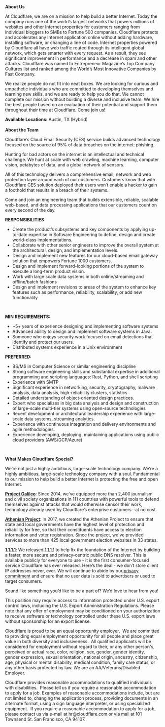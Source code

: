<div class="content-intro">
	<div><strong>About Us</strong></div>
	<div>
		<p>At Cloudflare, we are on a mission to help build a better Internet. Today the company runs one of the world’s largest networks that powers millions of websites and other Internet properties for customers ranging from individual bloggers to SMBs to Fortune 500 companies. Cloudflare protects and accelerates any Internet application online without adding hardware, installing software, or changing a line of code. Internet properties powered by Cloudflare all have web traffic routed through its intelligent global network, which gets smarter with every request. As a result, they see significant improvement in performance and a decrease in spam and other attacks. Cloudflare was named to Entrepreneur Magazine’s Top Company Cultures list and ranked among the World’s Most Innovative Companies by Fast Company.&nbsp;</p>
		<p><span style="font-weight: 400;">We realize people do not fit into neat boxes. We are looking for curious and empathetic individuals who are committed to developing themselves and learning new skills, and we are ready to help you do that. We cannot complete our mission without building a diverse and inclusive team. We hire the best people based on an evaluation of their potential and support them throughout their time at Cloudflare. Come join us!&nbsp;</span></p>
	</div>
</div>
<p><strong>Available Locations:&nbsp;</strong>Austin, TX (Hybrid)<br><br><strong>About the Team</strong></p>
<p>Cloudflare’s Cloud Email Security (CES) service builds advanced technology focused on the source of 95% of data breaches on the internet: phishing.</p>
<p>Hunting for bad actors on the internet is an intellectual and technical challenge. We hunt at scale with web crawling, machine learning, computer vision, petabytes of data, and a global network of sensors.</p>
<p>All of this technology delivers a comprehensive email, network and web protection layer around each of our customers. Customers know that with Cloudflare CES solution deployed their users won’t enable a hacker to gain a foothold that results in a breach of their systems.</p>
<p>Come and join an engineering team that builds extensible, reliable, scalable web-based, and data processing applications that our customers count on every second of the day.</p>
<p><strong>RESPONSIBILITIES</strong></p>
<ul>
	<li>Create the product’s subsystems and key components by applying up-to-date expertise in Software Engineering to define, design and create world-class implementations.</li>
	<li>Collaborate with other senior engineers to improve the overall system at the architectural, design, and implementation levels.</li>
	<li>Design and implement new features for our cloud-based email gateway solution that empowers Fortune 1000 customers.</li>
	<li>Design and implement forward-looking portions of the system to execute a long-term product vision.</li>
	<li>Work with large scale data systems in both online/streaming and offline/batch fashions</li>
	<li>Design and implement revisions to areas of the system to enhance key features such as performance, reliability, scalability, or add new functionality</li>
</ul>
<p>&nbsp;</p>
<p><strong>MIN REQUIREMENTS:</strong></p>
<ul>
	<li>~5+ years of experience designing and implementing software systems</li>
	<li>Advanced ability to design and implement software systems in Java.</li>
	<li>Someone who enjoys security work focused on email detections that identify and protect our users.</li>
	<li>Distributed systems experience in a Unix environment&nbsp;</li>
</ul>
<p><strong>PREFERRED:</strong></p>
<ul>
	<li>BS/MS in Computer Science or similar engineering discipline</li>
	<li>Strong software engineering skills and substantial expertise in additional programming and scripting languages: Rust, Python, and shell scripting</li>
	<li>Experience with SMTP</li>
	<li>Significant experience in networking, security, cryptography, malware analysis, data analysis, high-reliability clusters, statistics</li>
	<li>Detailed understanding of object-oriented design practices.</li>
	<li>Expert who specializes in big data analysis and design and construction of large-scale multi-tier systems using open-source technologies</li>
	<li>Recent development or architectural leadership experience with large-scale data systems, streaming analytics.</li>
	<li>Experience with continuous integration and delivery environments and agile methodologies.</li>
	<li>Experience developing, deploying, maintaining applications using public cloud providers (AWS/GCP/Azure)</li>
</ul>
<p>&nbsp;</p>
<div class="content-conclusion">
	<p><strong>What Makes Cloudflare Special?</strong></p>
	<p><span style="font-weight: 400;">We’re not just a highly ambitious, large-scale technology company. We’re a highly ambitious, large-scale technology company with a soul. Fundamental to our mission to help build a better Internet is protecting the free and open Internet.</span></p>
	<p><a href="https://blog.cloudflare.com/protecting-free-expression-online/"><strong>Project Galileo</strong></a><span style="font-weight: 400;">: Since 2014, we've equipped more than 2,400 journalism and civil society organizations in 111 countries with powerful tools to defend themselves against attacks that would otherwise censor their work, technology already used by Cloudflare’s enterprise customers--at no cost.</span></p>
	<p><strong><a href="https://www.cloudflare.com/athenian/">Athenian Project</a></strong><span style="font-weight: 400;">: In 2017, we created the Athenian Project to ensure that state and local governments have the highest level of protection and reliability for free, so that their constituents have access to election information and voter registration. Since the project, we've provided services to more than 425 local government election websites in 33 states.</span></p>
	<p><a href="https://1.1.1.1/"><strong>1.1.1.1</strong></a><span style="font-weight: 400;">: We released</span><a href="https://1.1.1.1/"> <span style="font-weight: 400;">1.1.1.1</span></a><span style="font-weight: 400;"> to help fix the foundation of the Internet by building a faster, more secure and privacy-centric public DNS resolver. This is available publicly for everyone to use - it is the first consumer-focused service Cloudflare has ever released. Here’s the deal - we don’t store client IP addresses never, ever. We will continue to abide by our</span><a href="https://developers.cloudflare.com/1.1.1.1/privacy/public-dns-resolver"> privacy commitment</a><span style="font-weight: 400;"> and ensure that no user data is sold to advertisers or used to target consumers.</span></p>
	<p><span style="font-weight: 400;">Sound like something you’d like to be a part of? We’d love to hear from you!</span></p>
	<p><span style="font-weight: 400;">This position may require access to information protected under U.S. export control laws, including the U.S. Export Administration Regulations. Please note that any offer of employment may be conditioned on your authorization to receive software or technology controlled under these U.S. export laws without sponsorship for an export license.</span></p>
	<p><span style="font-weight: 400;">Cloudflare is proud to be an equal opportunity employer. &nbsp;We are committed to providing equal employment opportunity for all people and place great value in both diversity and inclusiveness. &nbsp;All qualified applicants will be considered for employment without regard to their, or any other person's, perceived or actual</span> <span style="font-weight: 400;">race, color, religion, sex, gender, gender identity, gender expression, sexual orientation, national origin, ancestry, citizenship, age, physical or mental disability, medical condition, family care status, or any other basis protected by law. </span><span style="font-weight: 400;">We are an AA/Veterans/Disabled Employer.</span></p>
	<p><span style="font-weight: 400;">Cloudflare provides reasonable accommodations to qualified individuals with disabilities. &nbsp;Please tell us if you require a reasonable accommodation to apply for a job. Examples of reasonable accommodations include, but are not limited to, changing the application process, providing documents in an alternate format, using a sign language interpreter, or using specialized equipment. &nbsp;If you require a reasonable accommodation to apply for a job, please contact us via e-mail at </span><span style="font-weight: 400;">hr@cloudflare.com</span><span style="font-weight: 400;"> or via mail at 101 Townsend St. San Francisco, CA 94107.</span></p>
</div>